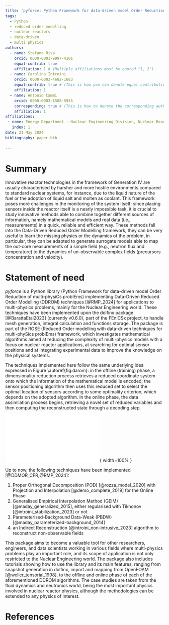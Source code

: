 ```yaml
---
title: 'pyforce: Python Framework for data-driven model Order Reduction of multi-physiCs problEms'
tags:
  - Python
  - reduced order modelling
  - nuclear reactors
  - data-driven
  - multi physics
authors:
  - name: Stefano Riva
    orcid: 0000-0001-9997-4101
    equal-contrib: true
    affiliation: 1 # (Multiple affiliations must be quoted "1, 2")
  - name: Carolina Introini
    orcid: 0000-0003-4682-1683
    equal-contrib: true # (This is how you can denote equal contributions between multiple authors)
    affiliation: 1
  - name: Antonio Cammi
    orcid: 0000-0003-1508-5935
    corresponding: true # (This is how to denote the corresponding author)
    affiliation: 1
affiliations:
 - name: Energy Department - Nuclear Engineering Division, Nuclear Reactors Group - ERMETE Lab, Politecnico di Milano, Milan, Italy
   index: 1
date: 21 May 2024
bibliography: paper.bib

---
```


# Summary
Innovative reactor technologies in the framework of Generation IV are usually characterised by harsher and more hostile environments compared to standard nuclear systems, for instance, due to the liquid nature of the fuel or the adoption of liquid salt and molten as coolant. This framework poses more challenges in the monitoring of the system itself; since placing sensors inside the reactor itself is a nearly impossible task, it is crucial to study innovative methods able to combine together different sources of information, namely mathematical models and real data (i.e., measurements) in a quick, reliable and efficient way. These methods fall into the Data-Driven Reduced Order Modelling framework, they can be very useful to learn the missing physics or the dynamics of the problem, in particular, they can be adapted to generate surrogate models able to map the out-core measurements of a simple field (e.g., neutron flux and temperature) to the dynamics of un-observable complex fields (precursors concentration and velocity). 

# Statement of need
*pyforce* is a Python library (Python Framework for data-driven model Order Reduction of multi-physiCs problEms) implementing Data-Driven Reduced Order Modelling (DDROM) techniques [@RMP_2024] for applications to multi-physics problems, mainly for the Nuclear Engineering world. These techniques have been implemented upon the dolfinx package [@BarattaEtal2023] (currently v0.6.0), part of the FEniCSx project, to handle mesh generation, integral calculation and functions storage. The package is part of the ROSE (Reduced Order modelling with data-driven techniques for multi-phySics problEms) framework, which investigates mathematical algorithms aimed at reducing the complexity of multi-physics models with a focus on nuclear reactor applications, at searching for optimal sensor positions and at integrating experimental data to improve the knowledge on the physical systems.

The techniques implemented here follow the same underlying idea expressed in Figure \autoref{fig:darom}: in the offline (training) phase, a dimensionality reduction process retrieves a reduced coordinate system onto which the information of the mathematical model is encoded; the sensor positioning algorithm then uses this reduced set to select the optimal location of sensors according to some optimality criterion, which depends on the adopted algorithm. In the online phase, the data assimilation process begins, retrieving a novel set of reduced variables and then computing the reconstructed state through a decoding step.

![General scheme of DDROM methods [@RMP_2024].\label{fig:darom}](../images/tie_frighter.pdf){ width=100% }

Up to now, the following techniques have been implemented [@DDMOR_CFR;@RMP_2024]:

1. Proper Orthogonal Decomposition (POD) [@rozza_model_2020] with Projection and Interpolation [@demo_complete_2019] for the Online Phase
2. Generalised Empirical Interpolation Method (GEIM) [@maday_generalized_2015], either regularised with Tikhonov [@introini_stabilization_2023] or not
3. Parameterised-Background Data-Weak (PBDW) [@maday_parameterized-background_2014]
4. an Indirect Reconstruction [@introini_non-intrusive_2023] algorithm to reconstruct non-observable fields

This package aims to become a valuable tool for other researchers, engineers, and data scientists working in various fields where multi-physics problems play an important role, and its scope of application is not only restricted to the Nuclear Engineering world. The package also includes tutorials showing how to use the library and its main features, ranging from snapshot generation in dolfinx, import and mapping from OpenFOAM [@weller_tensorial_1998], to the offline and online phase of each of the aforementioned DDROM algorithms. The case studies are taken from the fluid dynamics and neutronics world, being the most important physics involved in nuclear reactor physics, although the methodologies can be extended to any physics of interest.

# References
